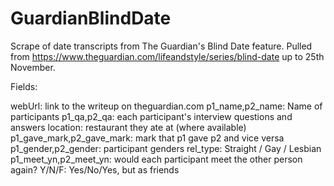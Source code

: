 # GuardianBlindDate
Scrape of date transcripts from The Guardian's Blind Date feature. Pulled from https://www.theguardian.com/lifeandstyle/series/blind-date up to 25th November.

Fields:

webUrl: link to the writeup on theguardian.com
p1_name,p2_name: Name of participants
p1_qa,p2_qa: each participant's interview questions and answers
location: restaurant they ate at (where available)
p1_gave_mark,p2_gave_mark: mark that p1 gave p2 and vice versa
p1_gender,p2_gender: participant genders
rel_type: Straight / Gay / Lesbian
p1_meet_yn,p2_meet_yn: would each participant meet the other person again? Y/N/F: Yes/No/Yes, but as friends
